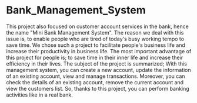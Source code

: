 # Bank_Management_System

This project also focused on customer account services in the bank, hence the name "Mini Bank Management System". The reason we deal with this issue is, to enable people who are
tired of today's busy working tempo to save time. We chose such a project to facilitate people's business life and increase their productivity in business life. The most important
advantage of this project for people is; to save time in their inner life and increase their efficiency in their lives. The subject of the project is summarized; With this management system, you can create a new account, update the information of an existing account, view and manage transactions. Moreover, you can check the details of an existing account, remove the current account and view the customers list. So, thanks to this project, you can perform banking activities like in a real bank.
